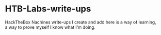 # HTB-Labs-write-ups

HackTheBox Nachines write-ups I create and add here is a way of learning, a way to prove myself I know what I'm doing.
